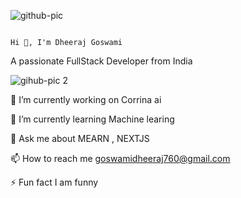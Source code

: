 ![github-pic](https://github.com/user-attachments/assets/d58df60c-b8da-4cef-8266-364c99c132e8)  

                                                                                
                                                                         Hi 👋, I'm Dheeraj Goswami
A passionate FullStack Developer from India

![gihub-pic 2](https://github.com/user-attachments/assets/7bde528d-11a7-46f0-a0e3-fe6ddb61c9d2)
                                 
 🔭 I’m currently working on Corrina ai

 🌱 I’m currently learning Machine learing                                                              

 💬 Ask me about  MEARN , NEXTJS
 
 📫 How to reach me goswamidheeraj760@gmail.com
 
 ⚡ Fun fact I am funny 


